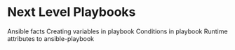 # Next Level Playbooks

Ansible facts
Creating variables in playbook
Conditions in playbook
Runtime attributes to ansible-playbook